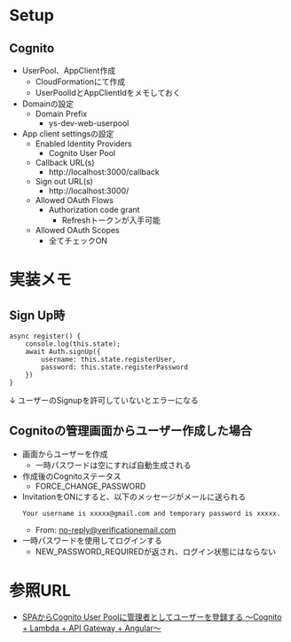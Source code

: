 # Setup
## Cognito
* UserPool、AppClient作成
    * CloudFormationにて作成
    * UserPoolIdとAppClientIdをメモしておく
* Domainの設定
    * Domain Prefix
        * ys-dev-web-userpool
* App client settingsの設定
    * Enabled Identity Providers
        * Cognito User Pool
    * Callback URL(s)
        * http://localhost:3000/callback
    * Sign out URL(s)
        * http://localhost:3000/
    * Allowed OAuth Flows  
        * Authorization code grant
            * Refreshトークンが入手可能
    * Allowed OAuth Scopes  
        * 全てチェックON

# 実装メモ
## Sign Up時
```
async register() {
    console.log(this.state);
    await Auth.signUp({
        username: this.state.registerUser,
        password: this.state.registerPassword
    })
}
``` 
↓
ユーザーのSignupを許可していないとエラーになる

## Cognitoの管理画面からユーザー作成した場合
* 画面からユーザーを作成
    * 一時パスワードは空にすれば自動生成される
* 作成後のCognitoステータス
    * FORCE_CHANGE_PASSWORD
* InvitationをONにすると、以下のメッセージがメールに送られる
    ```
    Your username is xxxxx@gmail.com and temporary password is xxxxx.
    ```
    * From: no-reply@verificationemail.com
* 一時パスワードを使用してログインする
    * NEW_PASSWORD_REQUIREDが返され、ログイン状態にはならない

# 参照URL
* [SPAからCognito User Poolに管理者としてユーザーを登録する 〜Cognito + Lambda + API Gateway + Angular〜](https://dev.classmethod.jp/cloud/aws/cognito-admin-create-user-2/)